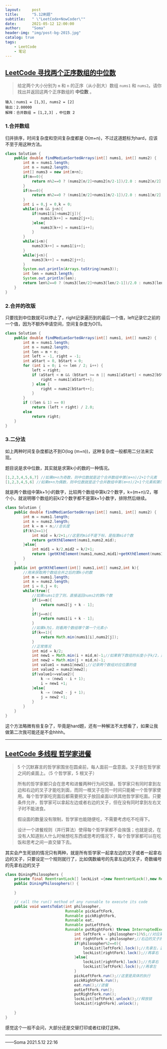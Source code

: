 ```yaml
---
layout:     post
title:      "5.12刷题"
subtitle:   " \"LeetCode+NowCoder\""
date:       2021-05-12 12:00:00
author:     "Soma"
header-img: "img/post-bg-2015.jpg"
catalog: true
tags:
    - LeetCode
    - 笔记
---
```


## [ LeetCode   寻找两个正序数组的中位数](https://leetcode-cn.com/problems/median-of-two-sorted-arrays/)

> 给定两个大小分别为 `m` 和 `n` 的正序（从小到大）数组 `nums1` 和 `nums2`。请你找出并返回这两个正序数组的 **中位数** 。

```
输入：nums1 = [1,3], nums2 = [2]
输出：2.00000
解释：合并数组 = [1,2,3] ，中位数 2
```

### 1.合并数组

归并排序，时间复杂度和空间复杂度都是 O(m+n)，不过这道题标为hard，应该不至于用这种方法。

```java
class Solution {
    public double findMedianSortedArrays(int[] nums1, int[] nums2) {
        int m = nums1.length;
        int n = nums2.length;
        int[] nums3 = new int[m+n];
        if(m==0){
            return n%2==0 ? (nums2[n/2]+nums2[n/2-1])/2.0 : nums2[n/2];
        }
        if(n==0){
            return m%2==0 ? (nums1[m/2]+nums1[m/2-1])/2.0 : nums1[m/2];
        }
        int i = 0,j = 0,k = 0;
        while(i<m && j<n){
            if(nums1[i]>nums2[j]){
                nums3[k++] = nums2[j++];
            }else{
                nums3[k++] = nums1[i++];
            }
        }
        while(i<m){
            nums3[k++] = nums1[i++];
        }
        while(j<n){
            nums3[k++] = nums2[j++];
        }
        System.out.println(Arrays.toString(nums3));
        int len = nums3.length;
        System.out.println(len);
        return len%2==0 ? (nums3[len/2]+nums3[len/2-1])/2.0 : nums3[len/2];
    }
}
```

### 2.合并的改版

只要找到中位数就可以停止了，right记录遍历到的最后一个值，left记录它之前的一个值，因为不额外申请空间，空间复杂度为O(1)。

```java
class Solution {
    public double findMedianSortedArrays(int[] nums1, int[] nums2) {
        int m = nums1.length;
        int n = nums2.length;
        int len = m + n;
        int left = -1, right = -1;
        int aStart = 0, bStart = 0;
        for (int i = 0; i <= len / 2; i++) {
            left = right;
            if (aStart < m && (bStart >= n || nums1[aStart] < nums2[bStart])) {
                right = nums1[aStart++];
            } else {
                right = nums2[bStart++];
            }
        }
        if ((len & 1) == 0)
            return (left + right) / 2.0;
        else
            return right;
    }
}
```

### 3.二分法

如上两种时间复杂度都达不到O(log (m+n))，这种复杂度一般都用二分法来实现。

题目说是求中位数，其实就是求第k小的数的一种情况。

```java
[1,2,3,4,5,6,7] //如果m+n为奇数，则中位数就是这个合并数组中第(m+n)/2+1个元素
[1,2,3,4,5,6] //如果m+n为偶数，则中位数就是这个合并数组中第(m+n)/2+1个元素和第(m+n)/2个元素的平均值
```

就是两个数组中第k+1小的数字，比较两个数组中第k/2个数字，k=(m+n)/2，哪个小，就说明哪个数组的前k/2个数字都不是第k+1小数字，排除然后继续。

```java
class Solution {
    public double findMedianSortedArrays(int[] nums1, int[] nums2) {
        int m = nums1.length;
        int n = nums2.length;
        int k = m + n;//总长度
        if(k%2==1){
            int mid = k/2+1;//这里的mid不是下标，是指第mid个数
            return getKthElement(nums1,nums2,mid);
        }else{
            int mid1 = k/2,mid2 = k/2+1;
            return (getKthElement(nums1,nums2,mid1)+getKthElement(nums1,nums2,mid2))/2.0;
        }
    }
    public int getKthElement(int[] nums1,int[] nums2,int k){
        //用来获取两个数组合并之后的第k小的数
        int m = nums1.length;
        int n = nums2.length;
        int i = 0,j = 0;
        while(true){
            //如果nums1空了则，直接返回nums2的第k个数
            if(i==m){
                return nums2[j + k - 1];
            }
            if(j==n){
                return nums1[i + k - 1];
            }
            //如果k为1，则看两个数组哪个第一个元素小
            if(k==1){
                return Math.min(nums1[i],nums2[j]);
            }
            //正常情况
            int mid = k/2;
            int new1 = Math.min(i + mid,m)-1;//如果剩下数组的长度小于k/2，那就直接比较剩下的数组
            int new2 = Math.min(j + mid,n)-1;
            int value1 = nums1[new1];//记录两个数组对应位置的值
            int value2 = nums2[new2];
            if(value1<=value2){
                k -= (new1 - i + 1);
                i = new1 +1;
            }else{
                k -= (new2 - j + 1);
                j = new2 +1;
            }
        }
    }
}
```
这个方法略微有些复杂了，毕竟是hard题，还有一种解法不太想看了，如果让我做第二次我可能还是不会hhhh。

-------------

## [LeetCode 多线程 哲学家进餐](https://leetcode-cn.com/problems/the-dining-philosophers/)

> 5 个沉默寡言的哲学家围坐在圆桌前，每人面前一盘意面。叉子放在哲学家之间的桌面上。（5 个哲学家，5 根叉子）
>
> 所有的哲学家都只会在思考和进餐两种行为间交替。哲学家只有同时拿到左边和右边的叉子才能吃到面，而同一根叉子在同一时间只能被一个哲学家使用。每个哲学家吃完面后都需要把叉子放回桌面以供其他哲学家吃面。只要条件允许，哲学家可以拿起左边或者右边的叉子，但在没有同时拿到左右叉子时不能进食。
>
> 假设面的数量没有限制，哲学家也能随便吃，不需要考虑吃不吃得下。
>
> 设计一个进餐规则（并行算法）使得每个哲学家都不会挨饿；也就是说，在没有人知道别人什么时候想吃东西或思考的情况下，每个哲学家都可以在吃饭和思考之间一直交替下去。

其实会产生死锁的情况只有两种，就是所有哲学家一起拿左边的叉子或者一起拿右边的叉子，只要设定一个规则就行了，比如偶数编号的先拿左边的叉子，奇数编号的先拿右边的叉子

``` JAVA
class DiningPhilosophers {
    private final ReentrantLock[] lockList ={new ReentrantLock(),new ReentrantLock(),new ReentrantLock(),new ReentrantLock(),new ReentrantLock()};
    public DiningPhilosophers() {
        
    }

    // call the run() method of any runnable to execute its code
    public void wantsToEat(int philosopher,
                           Runnable pickLeftFork,
                           Runnable pickRightFork,
                           Runnable eat,
                           Runnable putLeftFork,
                           Runnable putRightFork) throws InterruptedException {
                               int leftFork = (philosopher+1)%5;//对应某编号哲学家左边的叉子的编号
                               int rightFork = philosopher;//右边的叉子的编号
                               if(philosopher%2==0){
                                   lockList[leftFork].lock();//先拿左，这里只是加锁
                                   lockList[rightFork].lock();//再拿右
                               }else{
                                   lockList[rightFork].lock();//先拿右
                                   lockList[leftFork].lock();//再拿左
                               }
                               pickLeftFork.run();//这里是具体的执行
                               pickRightFork.run();
                               eat.run();//进餐
                               putLeftFork.run();
                               putRightFork.run();
                               lockList[leftFork].unlock();//释放锁
                               lockList[rightFork].unlock();
        
    }
}
```

感觉这个一般不会问，大部分还是交替打印或者红绿灯这种。

-------------

——Soma 2021.5.12 22:16

